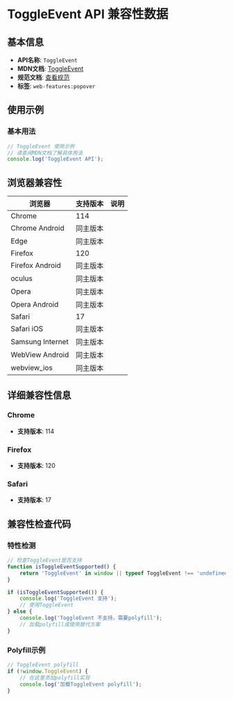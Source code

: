 # ToggleEvent API 兼容性数据

## 基本信息

- **API名称**: `ToggleEvent`
- **MDN文档**: [ToggleEvent](https://developer.mozilla.org/docs/Web/API/ToggleEvent)
- **规范文档**: [查看规范](https://html.spec.whatwg.org/multipage/interaction.html#toggleevent)
- **标签**: `web-features:popover`

## 使用示例

### 基本用法

```javascript
// ToggleEvent 使用示例
// 请查阅MDN文档了解具体用法
console.log('ToggleEvent API');
```

## 浏览器兼容性

| 浏览器 | 支持版本 | 说明 |
|--------|----------|------|
| Chrome | 114 |  |
| Chrome Android | 同主版本 |  |
| Edge | 同主版本 |  |
| Firefox | 120 |  |
| Firefox Android | 同主版本 |  |
| oculus | 同主版本 |  |
| Opera | 同主版本 |  |
| Opera Android | 同主版本 |  |
| Safari | 17 |  |
| Safari iOS | 同主版本 |  |
| Samsung Internet | 同主版本 |  |
| WebView Android | 同主版本 |  |
| webview_ios | 同主版本 |  |

## 详细兼容性信息

### Chrome

- **支持版本**: 114

### Firefox

- **支持版本**: 120

### Safari

- **支持版本**: 17

## 兼容性检查代码

### 特性检测

```javascript
// 检查ToggleEvent是否支持
function isToggleEventSupported() {
    return 'ToggleEvent' in window || typeof ToggleEvent !== 'undefined';
}

if (isToggleEventSupported()) {
    console.log('ToggleEvent 支持');
    // 使用ToggleEvent
} else {
    console.log('ToggleEvent 不支持，需要polyfill');
    // 加载polyfill或使用替代方案
}
```

### Polyfill示例

```javascript
// ToggleEvent polyfill
if (!window.ToggleEvent) {
    // 在这里添加polyfill实现
    console.log('加载ToggleEvent polyfill');
}
```

